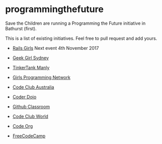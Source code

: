 # programmingthefuture
Save the Children are running a Programming the Future initiative in Bathurst (first). 

This is a list of existing initiatives. Feel free to pull request and add yours. 

* [Rails Girls](http://railsgirls.com/sydney.html) Next event 4th November 2017

* [Geek Girl Sydney](http://www.girlgeeksydney.com/)

* [TinkerTank Manly](https://www.facebook.com/TinkerTankAU/)

* [Girls Programming Network](https://sites.google.com/site/girlsprogrammingnetwork/)

* [Code Club Australia](https://codeclubau.org/)

* [Coder Dojo](https://coderdojo.com/)

* [Github Classroom](https://education.github.com/)

* [Code Club World](https://www.codeclubworld.org/)

* [Code Org](https://code.org/)

* [FreeCodeCamp](https://www.freecodecamp.org/)
